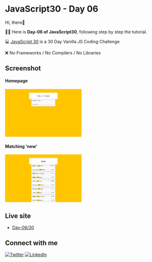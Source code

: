 # JavaScript30 - Day 06

Hi, there:wave:

:woman_technologist: Here is **Day-06 of JavaScript30**, following step by step the tutorial.

:computer: [JavaScript 30](https://javascript30.com/) is a 30 Day Vanilla JS Coding Challenge

:x: No Frameworks / No Compilers / No Libraries

## Screenshot

#### Homepage

<img src="./img/screenshot06.png" alt="screenshot06" style="width:50%;"/>

#### Matching 'new'

<img src="./img/screenshot06-01.png" alt="screenshot06-01" style="width:50%;"/>

## Live site

- [Day-06/30](https://melissavi08.github.io/javascript-30/day-06/index.html)

## Connect with me

<a href='https://twitter.com/melissa_vi2' target="_blank"><img alt='Twitter' src='https://img.shields.io/badge/melissa__vi2-100000?style=flat&logo=Twitter&logoColor=white&labelColor=00BFFF&color=FF69B4'/></a> <a href='https://www.linkedin.com/in/melissa-villegas' target="_blank"><img alt='LinkedIn' src='https://img.shields.io/badge/Melissa_Villegas-100000?style=flat&logo=LinkedIn&logoColor=white&labelColor=00BFFF&color=FF69B4'/></a>
